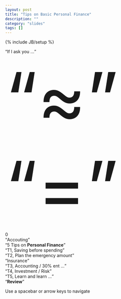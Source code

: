 ```yaml
---
layout: post
title: "Tips on Basic Personal Finance"
description: ""
category: "slides"
tags: []
---
```

{% include JB/setup %}

<div id="if" class="step slide point" data-x="-2500" data-y="-2000">
        <q>If I ask you ...</q>
</div>

<div id="around" class="step slide point" data-x="-1750" data-y="-2000" date-z="0" data-scale="0.5">
    <q style="font-size: 17em">&asymp;</q>
</div>

<div id="percise" class="step slide point" data-x="-1250" data-y="-2000" data-scale="0.5">
    <q style="font-size: 17em">=</q>
</div>0

<div id="acc" class="step slide point" data-x="0" data-y="-2000" data-scale="2">
        <q>Accouting</q>
</div>

<div id="title" class="step slide" data-x="2500" data-y="0" 
    data-rotate="0" data-scale="3">
        <q>5 Tips on <strong>Personal Finance</strong></q>
</div>

<div id="r1" class="step slide" data-x="2500" data-y="-2000"
    data-scale="2">
        <q>T1, Saving before spending</q>
</div>
<div id="r2" class="step slide" data-x="5000" data-y="-2000" data-scale="2">
        <q>T2, Plan the emergency amount</q>
</div>

<div id="insurance" class="step slide point" data-x="5000" data-y="0" data-scale="2">
        <q>Insurance</q>
</div>

<div id="r3" class="step slide" data-x="5000" data-y="2000" data-scale="2">
        <q>T3, Accounting / 30% ent ...</q>
</div>

<div id="r4" class="step slide" data-x="2500" data-y="2000" data-scale="2">
        <q>T4, Investment / Risk</q>
</div>

<div id="r5" class="step slide" data-x="0" data-y="2000" data-scale="2"
    deta-z="230" data-rotate="0">
        <q>T5, Learn and learn ...</q>
</div>

<div id="review" class="step slide point" data-x="0" data-y="0" data-scale="2">
        <q><strong>Review</strong></q>
</div>

<div id="overview" class="step" data-x="2000" data-y="0" data-scale="8">
</div>

<div class="hint">
    <p>Use a spacebar or arrow keys to navigate</p>
</div>
<script>
if ("ontouchstart" in document.documentElement) { 
    document.querySelector(".hint").innerHTML = "<p>Tap on the left or right to navigate</p>";
}
</script>

<!--
Hi, everyone. If I ask you a question, that is do you know how much you spend last month, on your food, on your entertainment. And do you know the percise number you spend, and the percise percentages of each part.

Accounting ourself is one of many tips about personal finance. 

Today I will share you 5 tips on personal finance.

Tip number 1, Saving some money at first. Some people save money after they spend. A better way is spending should depend on how much you want to save at first. Be doing that, we have started a plan on personal finance.

# Rule 1.5, Giving your purchase willingness a frozen time. If I want to buy a new mobile today, I ask myself, whether it is necessary right now. Maybe I can still use my old one for a month. So I hold down my purchase willing, and if 30 days later, I still urge to own the new mobile phone, I will enjoy myself. But sometimes, after 30 days, the willing of purchase will fade out. So we save amount of money, and we can spend it on education or something necessary.

Tip #2, Plan some emergency money. If I lose my job tomorrow, I should have some money for my food until next job. And, we use insurance to transfer the loss of risk. If I get injured in accident or face healthy problem, I need the insurance to cover my medical care. (10%)

Tip #3, Accounting ourself. Write down the number we spend and catalog our spending. If I find that I spend a lot on entertainment last year, I can make a change on my financial plan.
# For instance, If you will pay the tuition fee of MSE next month, assuming it is 5000, and you can receive an payback which is 4000. And now you want to buy a new mobile phone cost 2000. According the accounting, you may choose a cheaper mobile cost 1000, and you save another 1000 for further tuition fee.

Tip #4, Put some money on investment depending on the risk level we can take. 
# Starting some simple investment. If you have account on bao.alipay.com, you are using an investment named money market fund, which has lower risk. Then, you may try another money market funds. And if you have knowledge on other types of investment, stock funds, bond ... In my opinion, it is worth for learning some knowledge on finance.

Tip #5, Keep learning. we use the financial knowledge to improve our financial ability. 
# If a child who commits a crime will cost the parent more than money.

That's all I want to share, so enjoy money, and enjoy learning. Thanks.
-->
